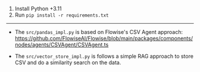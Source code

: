 1. Install Python +3.11
2. Run `pip install -r requirements.txt`

---

- The `src/pandas_impl.py` is based on Flowise's CSV Agent approach: https://github.com/FlowiseAI/Flowise/blob/main/packages/components/nodes/agents/CSVAgent/CSVAgent.ts

- The `src/vector_store_impl.py` is follows a simple RAG approach to store CSV and do a similarity search on the data.
